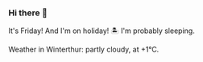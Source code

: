 ### Hi there :wave:

It's Friday! And I'm on holiday! :desert_island: I'm probably sleeping.

Weather in Winterthur: partly cloudy, at +1°C.
